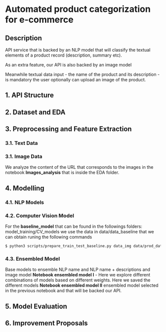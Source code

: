 # Automated product categorization for e-commerce

## Description 
API service that is backed by an NLP model that will classify the textual elements of a product record (description, summary etc). 

As an extra feature, our API is also backed by an image model

Meanwhile textual data input - the name of the product and its description - is mandatory the user optionally can upload an image of the product.   

## 1. API Structure 
## 2. Dataset and EDA 
## 3. Preprocessing and Feature Extraction 
### 3.1. Text Data
### 3.1. Image Data
We analyze the content of the URL  that corresponds to the images in the notebook **Images_analysis** that is inside the EDA folder. 
## 4. Modelling
### 4.1. NLP Models
### 4.2. Computer Vision Model
For the **baseline_model** that can be found in the followings folders: model_training/CV_models we use the data in data/data_baseline that we can obtain runing the following commands
```bash
$ python3 scripts/prepare_train_test_baseline.py data_img data/prod_dataset_labels.csv data_splitted
```

### 4.3. Ensembled Model
Base models to ensemble NLP name and NLP name + descriptions and image model
**Notebook ensembled model I**  - Here we explore different combinations of models based on different weights. Here we saved the different models 
**Notebook ensembled model II** ensembled model selected in the previous notebook and that will be backed our API. 

## 5. Model Evaluation

## 6. Improvement Proposals
